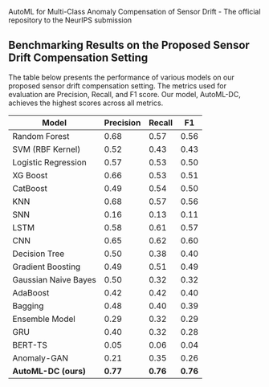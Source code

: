 AutoML for Multi-Class Anomaly Compensation of Sensor Drift - The official repository to the NeurIPS submission

## Benchmarking Results on the Proposed Sensor Drift Compensation Setting

The table below presents the performance of various models on our proposed sensor drift compensation setting. The metrics used for evaluation are Precision, Recall, and F1 score. Our model, AutoML-DC, achieves the highest scores across all metrics.

| **Model**               | **Precision** | **Recall** | **F1**   |
|-------------------------|---------------|------------|----------|
| Random Forest           | 0.68          | 0.57       | 0.56     |
| SVM (RBF Kernel)        | 0.52          | 0.43       | 0.43     |
| Logistic Regression     | 0.57          | 0.53       | 0.50     |
| XG Boost                | 0.66          | 0.53       | 0.51     |
| CatBoost                | 0.49          | 0.54       | 0.50     |
| KNN                     | 0.68          | 0.57       | 0.56     |
| SNN                     | 0.16          | 0.13       | 0.11     |
| LSTM                    | 0.58          | 0.61       | 0.57     |
| CNN                     | 0.65          | 0.62       | 0.60     |
| Decision Tree           | 0.50          | 0.38       | 0.40     |
| Gradient Boosting       | 0.49          | 0.51       | 0.49     |
| Gaussian Naive Bayes    | 0.50          | 0.32       | 0.32     |
| AdaBoost                | 0.42          | 0.42       | 0.40     |
| Bagging                 | 0.48          | 0.40       | 0.39     |
| Ensemble Model          | 0.29          | 0.32       | 0.29     |
| GRU                     | 0.40          | 0.32       | 0.28     |
| BERT-TS                 | 0.05          | 0.06       | 0.04     |
| Anomaly-GAN             | 0.21          | 0.35       | 0.26     |
| **AutoML-DC (ours)**    | **0.77**      | **0.76**   | **0.76** |